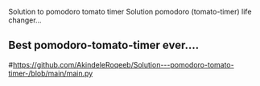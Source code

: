 Solution to pomodoro tomato timer
Solution pomodoro (tomato-timer) life changer...

## Best pomodoro-tomato-timer ever....

#https://github.com/AkindeleRoqeeb/Solution---pomodoro-tomato-timer-/blob/main/main.py

